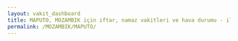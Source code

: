 ```yaml
---
layout: vakit_dashboard
title: MAPUTO, MOZAMBIK için iftar, namaz vakitleri ve hava durumu - ilçe/eyalet seç
permalink: /MOZAMBIK/MAPUTO/
---
```


<script type="text/javascript">
  var GLOBAL_COUNTRY = 'MOZAMBIK';
  var GLOBAL_CITY = 'MAPUTO';
  var GLOBAL_STATE = '';
  var lat = 72;
  var lon = 21;
</script>
